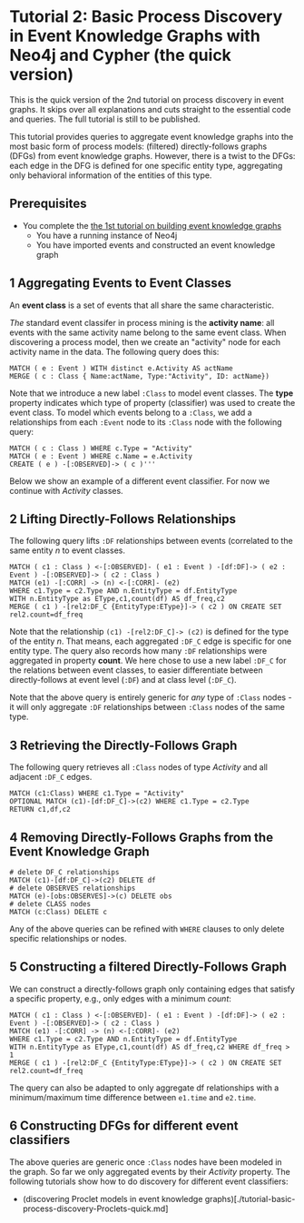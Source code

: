 # Tutorial 2: Basic Process Discovery in Event Knowledge Graphs with Neo4j and Cypher (the quick version)

This is the quick version of the 2nd tutorial on process discovery in event graphs. It skips over all explanations and cuts straight to the essential code and queries. The full tutorial is still to be published.

This tutorial provides queries to aggregate event knowledge graphs into the most basic form of process models: (filtered) directly-follows graphs (DFGs) from event knowledge graphs. However, there is a twist to the DFGs: each edge in the DFG is defined for one specific entity type, aggregating only behavioral information of the entities of this type.

## Prerequisites

  * You complete the [the 1st tutorial on building event knowledge graphs](./tutorial-your-first-event-knowledge-graph.md)
     * You have a running instance of Neo4j
     * You have imported events and constructed an event knowledge graph

## 1 Aggregating Events to Event Classes

An **event class** is a set of events that all share the same characteristic. 

*The* standard event classifer in process mining is the **activity name**: all events with the same activity name belong to the same event class. When discovering a process model, then we create an "activity" node for each activity name in the data. The following query does this:
```
MATCH ( e : Event ) WITH distinct e.Activity AS actName
MERGE ( c : Class { Name:actName, Type:"Activity", ID: actName})
```
Note that we introduce a new label `:Class` to model event classes. The **type** property indicates which type of property (classifier) was used to create the event class. To model which events belong to a `:Class`, we add a relationships from each `:Event` node to its `:Class` node with the following query:
```
MATCH ( c : Class ) WHERE c.Type = "Activity"
MATCH ( e : Event ) WHERE c.Name = e.Activity
CREATE ( e ) -[:OBSERVED]-> ( c )'''
```
Below we show an example of a different event classifier. For now we continue with *Activity* classes.

## 2 Lifting Directly-Follows Relationships

The following query lifts `:DF` relationships between events (correlated to the same entity *n* to event classes.
```
MATCH ( c1 : Class ) <-[:OBSERVED]- ( e1 : Event ) -[df:DF]-> ( e2 : Event ) -[:OBSERVED]-> ( c2 : Class )
MATCH (e1) -[:CORR] -> (n) <-[:CORR]- (e2)
WHERE c1.Type = c2.Type AND n.EntityType = df.EntityType
WITH n.EntityType as EType,c1,count(df) AS df_freq,c2
MERGE ( c1 ) -[rel2:DF_C {EntityType:EType}]-> ( c2 ) ON CREATE SET rel2.count=df_freq
```
Note that the relationship `(c1) -[rel2:DF_C]-> (c2)` is defined for the type of the entity *n*. That means, each aggregated `:DF_C` edge is specific for one entity type. The query also records how many `:DF` relationships were aggregated in property **count**. We here chose to use a new label `:DF_C` for the relations between event classes, to easier differentiate between directly-follows at event level (`:DF`) and at class level (`:DF_C`).

Note that the above query is entirely generic for *any* type of `:Class` nodes - it will only aggregate `:DF` relationships between `:Class` nodes of the same type.

## 3 Retrieving the Directly-Follows Graph

The following query retrieves all `:Class` nodes of type *Activity* and all adjacent `:DF_C` edges.
```
MATCH (c1:Class) WHERE c1.Type = "Activity"
OPTIONAL MATCH (c1)-[df:DF_C]->(c2) WHERE c1.Type = c2.Type
RETURN c1,df,c2
```

## 4 Removing Directly-Follows Graphs from the Event Knowledge Graph
```
# delete DF_C relationships
MATCH (c1)-[df:DF_C]->(c2) DELETE df
# delete OBSERVES relationships
MATCH (e)-[obs:OBSERVES]->(c) DELETE obs
# delete CLASS nodes
MATCH (c:Class) DELETE c
```
Any of the above queries can be refined with `WHERE` clauses to only delete specific relationships or nodes.

## 5 Constructing a filtered Directly-Follows Graph

We can construct a directly-follows graph only containing edges that satisfy a specific property, e.g., only edges with a minimum *count*:
```
MATCH ( c1 : Class ) <-[:OBSERVED]- ( e1 : Event ) -[df:DF]-> ( e2 : Event ) -[:OBSERVED]-> ( c2 : Class )
MATCH (e1) -[:CORR] -> (n) <-[:CORR]- (e2)
WHERE c1.Type = c2.Type AND n.EntityType = df.EntityType
WITH n.EntityType as EType,c1,count(df) AS df_freq,c2 WHERE df_freq > 1
MERGE ( c1 ) -[rel2:DF_C {EntityType:EType}]-> ( c2 ) ON CREATE SET rel2.count=df_freq
```

The query can also be adapted to only aggregate df relationships with a minimum/maximum time difference between `e1.time` and `e2.time`.

## 6 Constructing DFGs for different event classifiers

The above queries are generic once `:Class` nodes have been modeled in the graph. So far we only aggregated events by their *Activity* property. The following tutorials show how to do discovery for different event classifiers:
*  (discovering Proclet models in event knowledge graphs)[./tutorial-basic-process-discovery-Proclets-quick.md]
